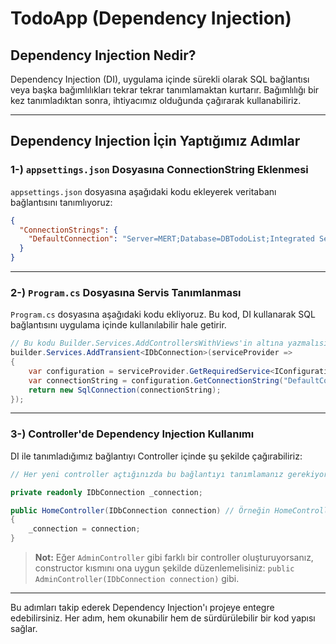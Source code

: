 # TodoApp (Dependency Injection)

## Dependency Injection Nedir?
Dependency Injection (DI), uygulama içinde sürekli olarak SQL bağlantısı veya başka bağımlılıkları tekrar tekrar tanımlamaktan kurtarır. Bağımlılığı bir kez tanımladıktan sonra, ihtiyacımız olduğunda çağırarak kullanabiliriz.

---

## Dependency Injection İçin Yaptığımız Adımlar

### 1-) **`appsettings.json` Dosyasına ConnectionString Eklenmesi**
`appsettings.json` dosyasına aşağıdaki kodu ekleyerek veritabanı bağlantısını tanımlıyoruz:

```json
{
  "ConnectionStrings": {
    "DefaultConnection": "Server=MERT;Database=DBTodoList;Integrated Security=true;TrustServerCertificate=True"
  }
}
```

---

### 2-) **`Program.cs` Dosyasına Servis Tanımlanması**
`Program.cs` dosyasına aşağıdaki kodu ekliyoruz. Bu kod, DI kullanarak SQL bağlantısını uygulama içinde kullanılabilir hale getirir.

```csharp
// Bu kodu Builder.Services.AddControllersWithViews'in altına yazmalısın.
builder.Services.AddTransient<IDbConnection>(serviceProvider => 
{
    var configuration = serviceProvider.GetRequiredService<IConfiguration>();
    var connectionString = configuration.GetConnectionString("DefaultConnection");
    return new SqlConnection(connectionString);
});
```

---

### 3-) **Controller'de Dependency Injection Kullanımı**
DI ile tanımladığımız bağlantıyı Controller içinde şu şekilde çağırabiliriz:

```csharp
// Her yeni controller açtığınızda bu bağlantıyı tanımlamanız gerekiyor.

private readonly IDbConnection _connection;

public HomeController(IDbConnection connection) // Örneğin HomeController için tanımlıyoruz.
{
    _connection = connection;
}
```

> **Not:** Eğer `AdminController` gibi farklı bir controller oluşturuyorsanız, constructor kısmını ona uygun şekilde düzenlemelisiniz: `public AdminController(IDbConnection connection)` gibi.

---

Bu adımları takip ederek Dependency Injection'ı projeye entegre edebilirsiniz. Her adım, hem okunabilir hem de sürdürülebilir bir kod yapısı sağlar.
